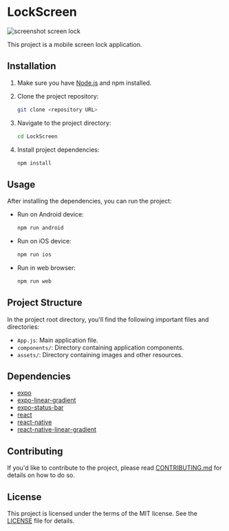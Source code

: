 # LockScreen
<img src="![alt text](<LockScreenProject/assets/Screenshot 2024-03-19 at 18.41.08.png>)" alt="screenshot screen lock">

This project is a mobile screen lock application.

## Installation

1. Make sure you have [Node.js](https://nodejs.org/) and npm installed.
2. Clone the project repository:

    ```bash
    git clone <repository URL>
    ```

3. Navigate to the project directory:

    ```bash
    cd LockScreen
    ```

4. Install project dependencies:

    ```bash
    npm install
    ```

## Usage

After installing the dependencies, you can run the project:

- Run on Android device:

    ```bash
    npm run android
    ```

- Run on iOS device:

    ```bash
    npm run ios
    ```

- Run in web browser:

    ```bash
    npm run web
    ```

## Project Structure

In the project root directory, you'll find the following important files and directories:

- `App.js`: Main application file.
- `components/`: Directory containing application components.
- `assets/`: Directory containing images and other resources.

## Dependencies

- [expo](https://www.npmjs.com/package/expo)
- [expo-linear-gradient](https://www.npmjs.com/package/expo-linear-gradient)
- [expo-status-bar](https://www.npmjs.com/package/expo-status-bar)
- [react](https://www.npmjs.com/package/react)
- [react-native](https://www.npmjs.com/package/react-native)
- [react-native-linear-gradient](https://www.npmjs.com/package/react-native-linear-gradient)

## Contributing

If you'd like to contribute to the project, please read [CONTRIBUTING.md](CONTRIBUTING.md) for details on how to do so.

## License

This project is licensed under the terms of the MIT license. See the [LICENSE](LICENSE) file for details.
